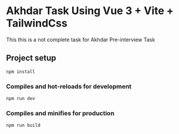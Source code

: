 # Akhdar Task Using Vue 3 + Vite + TailwindCss

This this is a not complete task for Akhdar Pre-interview Task
## Project setup
```
npm install
```

### Compiles and hot-reloads for development
```
npm run dev
```

### Compiles and minifies for production
```
npm run build
